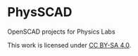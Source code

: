 # PhysSCAD
OpenSCAD projects for Physics Labs

This work is licensed under [CC BY-SA 4.0](http://creativecommons.org/licenses/by-sa/4.0/).
